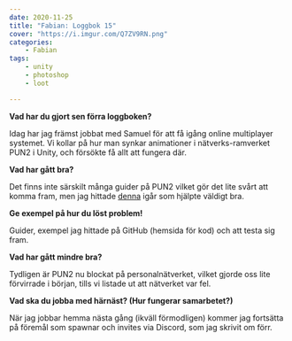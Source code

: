 ```yaml
---
date: 2020-11-25
title: "Fabian: Loggbok 15"
cover: "https://i.imgur.com/Q7ZV9RN.png"
categories: 
    - Fabian
tags:
    - unity
    - photoshop
    - loot

---
```


 **Vad har du gjort sen förra loggboken?** 

Idag har jag främst jobbat med Samuel för att få igång online multiplayer systemet. Vi kollar på hur man synkar animationer i nätverks-ramverket PUN2 i Unity, och försökte få allt att fungera där. 

**Vad har gått bra?** 

Det finns inte särskilt många guider på PUN2 vilket gör det lite svårt att komma fram, men jag hittade [denna](https://gist.github.com/ssshake/86b4da6c31258a7188f7fef3dbaf1d26) igår som hjälpte väldigt bra.

**Ge exempel på hur du löst problem!** 

Guider, exempel jag hittade på GitHub (hemsida för kod) och att testa sig fram.

**Vad har gått mindre bra?**  

Tydligen är PUN2 nu blockat på personalnätverket, vilket gjorde oss lite förvirrade i början, tills vi listade ut att nätverket var fel.

**Vad ska du jobba med härnäst? (Hur fungerar samarbetet?)**

När jag jobbar hemma nästa gång (ikväll förmodligen) kommer jag fortsätta på föremål som spawnar och invites via Discord, som jag skrivit om förr.
